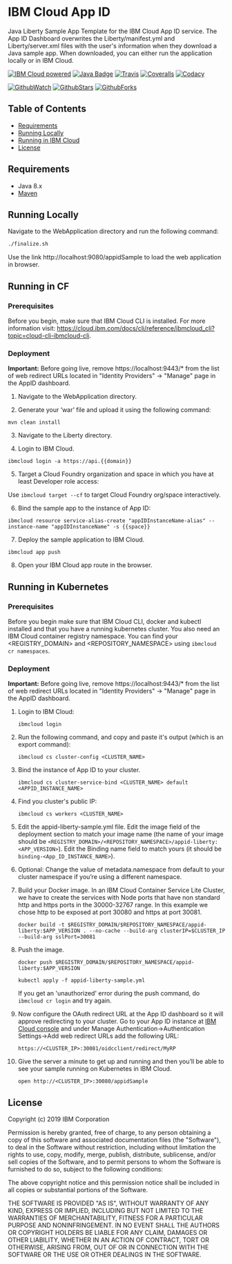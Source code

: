 # IBM Cloud App ID
Java Liberty Sample App Template for the IBM Cloud App ID service. The App ID Dashboard overwrites the Liberty/manifest.yml and Liberty/server.xml files with the user's information when they download a Java sample app. When downloaded, you can either run the application locally or in IBM Cloud.

[![IBM Cloud powered][img-ibmcloud-powered]][url-ibmcloud]
[![Java Badge][img-java-badge]][url-java-badge]
[![Travis][img-travis-master]][url-travis-master]
[![Coveralls][img-coveralls-master]][url-coveralls-master]
[![Codacy][img-codacy]][url-codacy]

[![GithubWatch][img-github-watchers]][url-github-watchers]
[![GithubStars][img-github-stars]][url-github-stars]
[![GithubForks][img-github-forks]][url-github-forks]

## Table of Contents
<!---
* [Contents](#contents)
-->
* [Requirements](#requirements)
* [Running Locally](#running-locally)
* [Running in IBM Cloud](#running-in-ibm-cloud)
* [License](#license)

<!---
## Contents
-->

## Requirements
* Java 8.x
* [Maven](https://maven.apache.org/download.cgi)

## Running Locally

Navigate to the WebApplication directory and run the following command:
```bash
./finalize.sh
```
Use the link http://localhost:9080/appidSample to load the web application in browser.

## Running in CF

### Prerequisites
Before you begin, make sure that IBM Cloud CLI is installed.
For more information visit: https://cloud.ibm.com/docs/cli/reference/ibmcloud_cli?topic=cloud-cli-ibmcloud-cli.

### Deployment

**Important:** Before going live, remove https://localhost:9443/* from the list of web redirect URLs located in "Identity Providers" -> "Manage" page in the AppID dashboard.

1. Navigate to the WebApplication directory.

2. Generate your ‘war’ file and upload it using the following command:

  `mvn clean install`

3. Navigate to the Liberty directory.

4. Login to IBM Cloud.

  `ibmcloud login -a https://api.{{domain}}`

5. Target a Cloud Foundry organization and space in which you have at least Developer role access:

  Use `ibmcloud target --cf` to target Cloud Foundry org/space interactively.

6. Bind the sample app to the instance of App ID:

  `ibmcloud resource service-alias-create "appIDInstanceName-alias" --instance-name "appIDInstanceName" -s {{space}}`

7. Deploy the sample application to IBM Cloud.

  `ibmcloud app push`

8. Open your IBM Cloud app route in the browser.

## Running in Kubernetes

### Prerequisites
Before you begin make sure that IBM Cloud CLI, docker and kubectl installed and that you have a running kubernetes cluster.
You also need an IBM Cloud container registry namespace. You can find your <REGISTRY_DOMAIN> and <REPOSITORY_NAMESPACE> using `ibmcloud cr namespaces`.

### Deployment

**Important:** Before going live, remove https://localhost:9443/* from the list of web redirect URLs located in "Identity Providers" -> "Manage" page in the AppID dashboard.

1. Login to IBM Cloud:

    `ibmcloud login`

2. Run the following command, and copy and paste it's output (which is an export command):

    `ibmcloud cs cluster-config <CLUSTER_NAME>`

3. Bind the instance of App ID to your cluster.

    `ibmcloud cs cluster-service-bind <CLUSTER_NAME> default <APPID_INSTANCE_NAME>`

4. Find you cluster's public IP:

    `ibmcloud cs workers <CLUSTER_NAME>`

5. Edit the appid-liberty-sample.yml file. Edit the image field of the deployment section to match your image name (the name of your image should be `<REGISTRY_DOMAIN>/<REPOSITORY_NAMESPACE>/appid-liberty:<APP_VERSION>`). Edit the Binding name field to match yours (it should be `binding-<App_ID_INSTANCE_NAME>`).

6. Optional: Change the value of metadata.namespace from default to your cluster namespace if you’re using a different namespace.

7. Build your Docker image. In an IBM Cloud Container Service Lite Cluster, we have to create the services with Node ports that have non standard http and https ports in the 30000-32767 range. In this example we chose http to be exposed at port 30080 and https at port 30081.

    `docker build -t $REGISTRY_DOMAIN/$REPOSITORY_NAMESPACE/appid-liberty:$APP_VERSION . --no-cache --build-arg clusterIP=$CLUSTER_IP --build-arg sslPort=30081`

8. Push the image.

    `docker push $REGISTRY_DOMAIN/$REPOSITORY_NAMESPACE/appid-liberty:$APP_VERSION`

    `kubectl apply -f appid-liberty-sample.yml`

   If you get an 'unauthorized' error during the push command, do `ibmcloud cr login` and try again.

9. Now configure the OAuth redirect URL at the App ID dashboard so it will approve redirecting to your cluster. Go to your App ID instance at [IBM Cloud console](https://cloud.ibm.com/resources) and under Manage Authentication->Authentication Settings->Add web redirect URLs add the following URL:

   `https://<CLUSTER_IP>:30081/oidcclient/redirect/MyRP`

10. Give the server a minute to get up and running and then you’ll be able to see your sample running on Kubernetes in IBM Cloud.

    `open http://<CLUSTER_IP>:30080/appidSample`

## License

Copyright (c) 2019 IBM Corporation

Permission is hereby granted, free of charge, to any person obtaining a copy of this software and associated documentation files (the "Software"), to deal in the Software without restriction, including without limitation the rights to use, copy, modify, merge, publish, distribute, sublicense, and/or sell copies of the Software, and to permit persons to whom the Software is furnished to do so, subject to the following conditions:

The above copyright notice and this permission notice shall be included in all copies or substantial portions of the Software.

THE SOFTWARE IS PROVIDED "AS IS", WITHOUT WARRANTY OF ANY KIND, EXPRESS OR IMPLIED, INCLUDING BUT NOT LIMITED TO THE WARRANTIES OF MERCHANTABILITY, FITNESS FOR A PARTICULAR PURPOSE AND NONINFRINGEMENT. IN NO EVENT SHALL THE AUTHORS OR COPYRIGHT HOLDERS BE LIABLE FOR ANY CLAIM, DAMAGES OR OTHER LIABILITY, WHETHER IN AN ACTION OF CONTRACT, TORT OR OTHERWISE, ARISING FROM, OUT OF OR IN CONNECTION WITH THE SOFTWARE OR THE USE OR OTHER DEALINGS IN THE SOFTWARE.

[img-ibmcloud-powered]: https://img.shields.io/badge/ibm%20cloud-powered-blue.svg
[url-ibmcloud]: https://www.ibm.com/cloud/

[img-java-badge]: https://img.shields.io/badge/platform-java-lightgrey.svg?style=flat
[url-java-badge]: https://developer.java.com/index.html

[img-travis-master]: https://travis-ci.org/ibm-cloud-security/app-id-sample-java.svg?branch=master
[url-travis-master]: https://travis-ci.org/ibm-cloud-security/app-id-sample-java?branch=master

[img-coveralls-master]: https://coveralls.io/repos/github/ibm-cloud-security/app-id-sample-java/badge.svg
[url-coveralls-master]: https://coveralls.io/github/ibm-cloud-security/app-id-sample-java

[img-codacy]: https://api.codacy.com/project/badge/Grade/435ead3215584ffc9e530d504e240fca
[url-codacy]: https://www.codacy.com/app/ibm-cloud-security/app-id-sample-java

[img-github-watchers]: https://img.shields.io/github/watchers/ibm-cloud-security/app-id-sample-java.svg?style=social&label=Watch
[url-github-watchers]: https://github.com/ibm-cloud-security/app-id-sample-java/watchers
[img-github-stars]: https://img.shields.io/github/stars/ibm-cloud-security/app-id-sample-java.svg?style=social&label=Star
[url-github-stars]: https://github.com/ibm-cloud-security/app-id-sample-java/stargazers
[img-github-forks]: https://img.shields.io/github/forks/ibm-cloud-security/app-id-sample-java.svg?style=social&label=Fork
[url-github-forks]: https://github.com/ibm-cloud-security/app-id-sample-java/network
